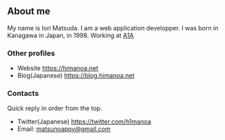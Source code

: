 ## About me

My name is Iori Matsuda. I am a web application developper. I was born in Kanagawa in Japan, in 1998. Working at [A1A](https://github.com/a1a)

### Other profiles

- Website https://himanoa.net
- Blog(Japanese) https://blog.himanoa.net

### Contacts

Quick reply in order from the top.

- Twitter(Japanese) https://twitter.com/h1manoa
- Email: matsunoappy@gmail.com
